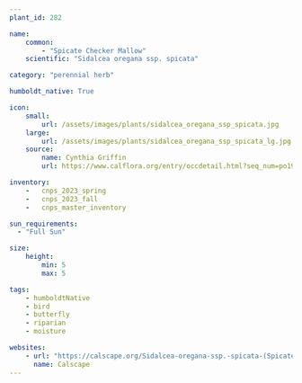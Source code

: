 ```yaml
---
plant_id: 282

name: 
    common:  
        - "Spicate Checker Mallow"    
    scientific: "Sidalcea oregana ssp. spicata"  

category: "perennial herb"

humboldt_native: True

icon: 
    small: 
        url: /assets/images/plants/sidalcea_oregana_ssp_spicata.jpg
    large: 
        url: /assets/images/plants/sidalcea_oregana_ssp_spicata_lg.jpg
    source: 
        name: Cynthia Griffin 
        url: https://www.calflora.org/entry/occdetail.html?seq_num=po193422

inventory: 
    -   cnps_2023_spring
    -   cnps_2023_fall
    -   cnps_master_inventory

sun_requirements:
  - "Full Sun"

size:
    height: 
        min: 5
        max: 5

tags:
    - humboldtNative
    - bird
    - butterfly
    - riparian
    - moisture

websites: 
    - url: "https://calscape.org/Sidalcea-oregana-ssp.-spicata-(Spicate-Checker-Mallow)"
      name: Calscape
---
```


